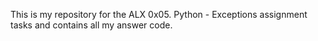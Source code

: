 This is my repository for the ALX 0x05. Python - Exceptions assignment tasks and contains all my answer code.
